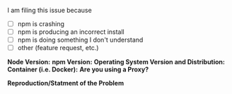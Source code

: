 <!-- Thank you for contributing to npm! Please review this checklist
      before contributing to npm.
      Please check if there's a solution in the troubleshooting wiki
        https://github.com/npm/npm/wiki/Troubleshooting
      Also ensure that your new issue conforms to contribution guidelines.
      Participation in this open source project is subject to the npm Code of Conduct.
        https://www.npmjs.com/policies/conduct
      If your issue is a Feature Request, uncomment the final block below.
-->
I am filing this issue because
  - [ ] npm is crashing
  - [ ] npm is producing an incorrect install
  - [ ] npm is doing something I don't understand
  - [ ] other (feature request, etc.)

**Node Version:**
**npm Version:**
**Operating System Version and Distribution:**
**Container (i.e. Docker):**
**Are you using a Proxy?**


**Reproduction/Statment of the Problem**
<!-- Please provide minimal steps to reproducing the problem.
     Include a gist of your npm-debug.log file.
     If you've never used gist, read here:
      https://github.com/EmmaRamirez/how-to-submit-your-npm-debug-log
-->

<!--
**Feature Request**


-->
